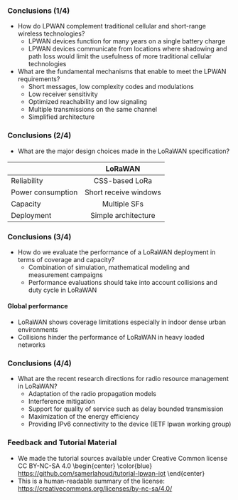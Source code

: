 ### Conclusions (1/4)
- How do LPWAN complement traditional cellular and short-range wireless technologies?
    - LPWAN devices function for many years on a single battery charge
    - LPWAN devices communicate from locations where shadowing and path loss would limit the usefulness of more traditional cellular technologies
- What are the fundamental mechanisms that enable to meet the LPWAN requirements?
    - Short messages, low complexity codes and modulations
    - Low receiver sensitivity
    - Optimized reachability and low signaling
    - Multiple transmissions on the same channel
    - Simplified architecture

### Conclusions (2/4)
- What are the major design choices made in the LoRaWAN specification?

|                   |        LoRaWAN        |
|-------------------|:---------------------:|
| Reliability       |     CSS-based LoRa    |
| Power consumption | Short receive windows |
| Capacity          |      Multiple SFs     |
| Deployment        |  Simple architecture  |

### Conclusions (3/4)
- How do we evaluate the performance of a LoRaWAN deployment in terms of coverage and capacity?
    - Combination of simulation, mathematical modeling and measurement campaigns
    - Performance evaluations should take into account collisions and duty cycle in LoRaWAN

#### Global performance
- LoRaWAN shows coverage limitations especially in indoor dense urban environments
- Collisions hinder the performance of LoRaWAN in heavy loaded networks

### Conclusions (4/4)
- What are the recent research directions for radio resource management in LoRaWAN?
    - Adaptation of the radio propagation models
    - Interference mitigation
    - Support for quality of service such as delay bounded transmission
    - Maximization of the energy efficiency
    - Providing IPv6 connectivity to the device (IETF lpwan working group)

### Feedback and Tutorial Material
- We made the tutorial sources available under Creative Common license CC BY-NC-SA 4.0
\begin{center}
\color{blue}
https://github.com/samerlahoud/tutorial-lpwan-iot
\end{center}
- This is a human-readable summary of the license: https://creativecommons.org/licenses/by-nc-sa/4.0/
